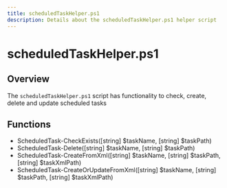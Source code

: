 ```yaml
---
title: scheduledTaskHelper.ps1
description: Details about the scheduledTaskHelper.ps1 helper script
---
```


# scheduledTaskHelper.ps1

## Overview

The `scheduledTaskHelper.ps1` script has functionality to check, create, delete and update scheduled tasks

## Functions

* ScheduledTask-CheckExists([string] $taskName, [string] $taskPath)
* ScheduledTask-Delete([string] $taskName, [string] $taskPath)
* ScheduledTask-CreateFromXml([string] $taskName, [string] $taskPath, [string] $taskXmlPath)
* ScheduledTask-CreateOrUpdateFromXml([string] $taskName, [string] $taskPath, [string] $taskXmlPath)
